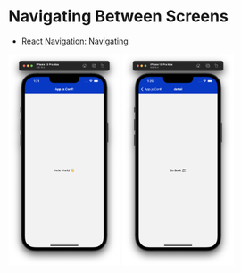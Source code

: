 # Navigating Between Screens

- [React Navigation: Navigating](https://reactnavigation.org/docs/navigating)

<img src="./.readme/demo.png" width="200"/>
<img src="./.readme/demo-2.png" width="200"/>
